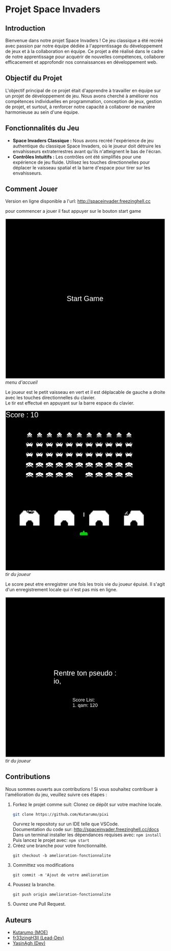 # Projet Space Invaders

## Introduction
Bienvenue dans notre projet Space Invaders ! Ce jeu classique a été recréé avec passion par notre équipe dédiée à l'apprentissage du développement de jeux et à la collaboration en équipe. Ce projet a été réalisé dans le cadre de notre apprentissage pour acquérir de nouvelles compétences, collaborer efficacement et approfondir nos connaissances en développement web.

## Objectif du Projet
L'objectif principal de ce projet était d'apprendre à travailler en équipe sur un projet de développement de jeu. Nous avons cherché à améliorer nos compétences individuelles en programmation, conception de jeux, gestion de projet, et surtout, à renforcer notre capacité à collaborer de manière harmonieuse au sein d'une équipe.

## Fonctionnalités du Jeu
- **Space Invaders Classique :** Nous avons recréé l'expérience de jeu authentique du classique Space Invaders, où le joueur doit détruire les envahisseurs extraterrestres avant qu'ils n'atteignent le bas de l'écran.
- **Contrôles Intuitifs :** Les contrôles ont été simplifiés pour une expérience de jeu fluide. Utilisez les touches directionnelles pour déplacer le vaisseau spatial et la barre d'espace pour tirer sur les envahisseurs.

## Comment Jouer
Version en ligne disponible a l'url: http://spaceinvader.freezinghell.cc

pour commencer a jouer il faut appuyer sur le bouton start game

![Capture d'écran 1](src/publics/userdocs/homescreen.png)
*menu d'accueil*

Le joueur est le petit vaisseau en vert et il est déplacable de gauche a droite avec les touches directionnelles du clavier.  
Le tir est effectué en appuyant sur la barre espace du clavier.

![Capture d'écran 2](src/publics/userdocs/bulletscreen.png)
*tir du joueur*

Le score peut etre enregistrer une fois les trois vie du joueur épuisé. Il s'agit d'un enregistrement locale qui n'est pas mis en ligne.

![Capture d'écran 3](src/publics/userdocs/scorescreen.png)
*tir du joueur*

## Contributions

Nous sommes ouverts aux contributions ! Si vous souhaitez contribuer à l'amélioration du jeu, veuillez suivre ces étapes :

1. Forkez le projet comme suit:
    Clonez ce dépôt sur votre machine locale.
    ```bash
    git clone https://github.com/Kutarumo/pixi
    ```
    Ourvrez le repositoty sur un IDE telle que VSCode.  
    Documentation du code sur: http://spaceinvader.freezinghell.cc/docs  
    Dans un terminal installer les dépendances requises avec:
        ```
        npm install
        ```  
    Puis lancez le projet avec:
        ```
        npm start
        ```
2. Créez une branche pour votre fonctionnalité. 
    ```
    git checkout -b amelioration-fonctionnalite
    ```
3. Committez vos modifications 
    ```
    git commit -m 'Ajout de votre amélioration
    ```
4. Poussez la branche. 
    ```
    git push origin amelioration-fonctionnalite
    ```
5. Ouvrez une Pull Request.

## Auteurs

- [Kutarumo (MOE)](https://github.com/Kutarumo)
- [fr33zingH3ll (Lead-Dev)](https://github.com/fr33zingH3ll)
- [YasinAgh (Dev)](https://github.com/YasinAgh)
